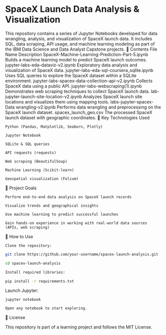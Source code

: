 # SpaceX Launch Data Analysis & Visualization

This repository contains a series of Jupyter Notebooks developed for data wrangling, analysis, and visualization of SpaceX launch data. It includes SQL, data scraping, API usage, and machine learning modeling as part of the IBM Data Science and Data Analyst Capstone projects.
📁 Contents
File Name	Description
SpaceX-Machine-Learning-Prediction-Part-5.ipynb	Builds a machine learning model to predict SpaceX launch outcomes.
jupyter-labs-eda-dataviz-v2.ipynb	Exploratory data analysis and visualization of SpaceX data.
jupyter-labs-eda-sql-coursera_sqlite.ipynb	Uses SQL queries to explore the SpaceX dataset within a SQLite environment.
jupyter-labs-spacex-data-collection-api-v2.ipynb	Collects SpaceX data using a public API.
jupyter-labs-webscraping(1).ipynb	Demonstrates web scraping techniques to collect SpaceX launch data.
lab-jupyter-launch-site-location-v2.ipynb	Analyzes SpaceX launch site locations and visualizes them using mapping tools.
labs-jupyter-spacex-Data wrangling-v2.ipynb	Performs data wrangling and preprocessing on the SpaceX launch dataset.
spacex_launch_geo.csv	The processed SpaceX launch dataset with geographic coordinates.
🚀 Key Technologies Used

    Python (Pandas, Matplotlib, Seaborn, Plotly)

    Jupyter Notebook

    SQLite & SQL queries

    API requests (requests)

    Web scraping (BeautifulSoup)

    Machine Learning (Scikit-learn)

    Geospatial visualization (Folium)

🧪 Project Goals

    Perform end-to-end data analysis on SpaceX launch records

    Visualize trends and geographical insights

    Use machine learning to predict successful launches

    Gain hands-on experience in working with real-world data sources (APIs, web scraping)

📌 How to Use

    Clone the repository:

```bash
git clone https://github.com/your-username/spacex-launch-analysis.git

cd spacex-launch-analysis

Install required libraries:

pip install -r requirements.txt

```

Launch Jupyter:

    jupyter notebook

    Open any notebook to start exploring.

📄 License

This repository is part of a learning project and follows the MIT License.
